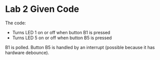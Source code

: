 # Lab 2 Given Code 

The code:

  * Turns LED 1 on or off when button B1 is pressed
  * Turns LED 5 on or off when button B5 is pressed

B1 is polled. Button B5 is handled by an interrupt (possible because it has hardware debounce).